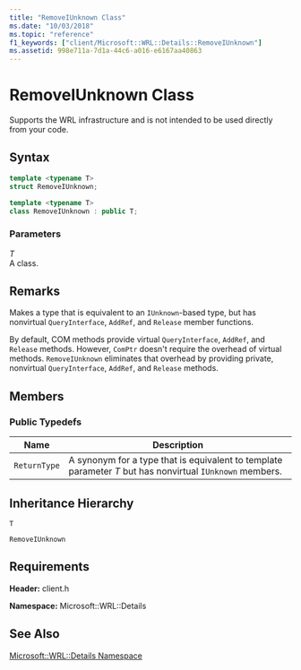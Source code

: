 ```yaml
---
title: "RemoveIUnknown Class"
ms.date: "10/03/2018"
ms.topic: "reference"
f1_keywords: ["client/Microsoft::WRL::Details::RemoveIUnknown"]
ms.assetid: 998e711a-7d1a-44c6-a016-e6167aa40863
---
```

# RemoveIUnknown Class

Supports the WRL infrastructure and is not intended to be used directly from your code.

## Syntax

```cpp
template <typename T>
struct RemoveIUnknown;

template <typename T>
class RemoveIUnknown : public T;
```

### Parameters

*T*<br/>
A class.

## Remarks

Makes a type that is equivalent to an `IUnknown`-based type, but has  nonvirtual `QueryInterface`, `AddRef`, and `Release` member functions.

By default, COM methods provide virtual `QueryInterface`, `AddRef`, and `Release` methods. However, `ComPtr` doesn't require the overhead of virtual methods. `RemoveIUnknown` eliminates that overhead by providing private, nonvirtual `QueryInterface`, `AddRef`, and `Release` methods.

## Members

### Public Typedefs

|Name|Description|
|----------|-----------------|
|`ReturnType`|A synonym for a type that is equivalent to template parameter *T* but has nonvirtual `IUnknown` members.|

## Inheritance Hierarchy

`T`

`RemoveIUnknown`

## Requirements

**Header:** client.h

**Namespace:** Microsoft::WRL::Details

## See Also

[Microsoft::WRL::Details Namespace](../windows/microsoft-wrl-details-namespace.md)